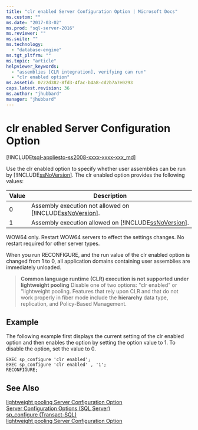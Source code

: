 ```yaml
---
title: "clr enabled Server Configuration Option | Microsoft Docs"
ms.custom: ""
ms.date: "2017-03-02"
ms.prod: "sql-server-2016"
ms.reviewer: ""
ms.suite: ""
ms.technology: 
  - "database-engine"
ms.tgt_pltfrm: ""
ms.topic: "article"
helpviewer_keywords: 
  - "assemblies [CLR integration], verifying can run"
  - "clr enabled option"
ms.assetid: 0722d382-8fd3-4fac-b4a8-cd2b7a7e0293
caps.latest.revision: 36
ms.author: "jhubbard"
manager: "jhubbard"
---
```

# clr enabled Server Configuration Option
[!INCLUDE[tsql-appliesto-ss2008-xxxx-xxxx-xxx_md](../../../a9retired/includes/tsql-appliesto-ss2008-xxxx-xxxx-xxx-md.md)]

  Use the clr enabled option to specify whether user assemblies can be run by [!INCLUDE[ssNoVersion](../../../a9notintoc/includes/ssnoversion-md.md)]. The clr enabled option provides the following values: 
  
|Value|Description|  
|-----------|-----------------|  
|0|Assembly execution not allowed on [!INCLUDE[ssNoVersion](../../../a9notintoc/includes/ssnoversion-md.md)].|  
|1|Assembly execution allowed on [!INCLUDE[ssNoVersion](../../../a9notintoc/includes/ssnoversion-md.md)].|  
  
WOW64 only. Restart WOW64 servers to effect the settings changes. No restart required for other server types.  

When you run RECONFIGURE, and the run value of the clr enabled option is changed from 1 to 0, all application domains containing user assemblies are immediately unloaded.  
  
>  **Common language runtime (CLR) execution is not supported under lightweight pooling** Disable one of two options: "clr enabled" or "lightweight pooling. Features that rely upon CLR and that do not work properly in fiber mode include the **hierarchy** data type, replication, and Policy-Based Management.  
  
## Example  
 The following example first displays the current setting of the clr enabled option and then enables the option by setting the option value to 1. To disable the option, set the value to 0.  
  
```tsql  
EXEC sp_configure 'clr enabled';  
EXEC sp_configure 'clr enabled' , '1';  
RECONFIGURE;    
```  
  
## See Also  
 [lightweight pooling Server Configuration Option](../../../database-engine/configure/windows/lightweight-pooling-server-configuration-option.md)   
 [Server Configuration Options &#40;SQL Server&#41;](../../../database-engine/configure/windows/server-configuration-options-sql-server.md)   
 [sp_configure &#40;Transact-SQL&#41;](../../../relational-databases/reference/system-stored-procedures/sp-configure-transact-sql.md)   
 [lightweight pooling Server Configuration Option](../../../database-engine/configure/windows/lightweight-pooling-server-configuration-option.md)  
  
  
